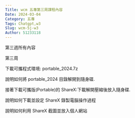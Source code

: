 ```yaml
---
Title: wcm 五專第三周課程內容
Date: 2024-03-04 
Category: 五專
Tags: Chatgpt,w3
Slug: wcm-5j-w3
Author: 51233118
---
```


第三週所有內容

<!-- PELICAN_END_SUMMARY -->

第三周

下載可攜程式環境: portable_2024.7z

說明如何將 portable_2024 目錄解開到隨身碟.

接著下載可攜版(Portable)的 ShareX:下載解開壓縮後放入隨身碟.

說明如何下載並設定 ShareX 錄製電腦操作過程

說明如何利用 ShareX 截圖並放入個人網站
